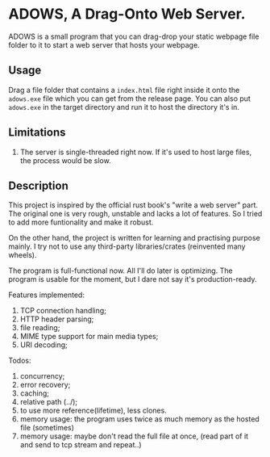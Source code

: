 # ADOWS, A Drag-Onto Web Server.


ADOWS is a small program that you can drag-drop your static webpage file folder to it to start a web server that hosts your webpage.

## Usage

Drag a file folder that contains a `index.html` file right inside it onto the `adows.exe` file which you can get from the release page.
You can also put `adows.exe` in the target directory and run it to host the directory it's in.

## Limitations

1. The server is single-threaded right now. If it's used to host large files, the process would be slow.

## Description

This project is inspired by the official rust book's "write a web server" part. The original one is very rough, unstable and lacks a lot of features. So I tried to add more funtionality and make it robust. 

On the other hand, the project is written for learning and practising purpose mainly. I try not to use any third-party libraries/crates (reinvented many wheels).

The program is full-functional now. All I'll do later is optimizing. The program is usable for the moment, but I dare not say it's production-ready.

Features implemented:
1. TCP connection handling;
2. HTTP header parsing;
3. file reading;
4. MIME type support for main media types;
5. URI decoding;

Todos:
1. concurrency;
2. error recovery;
3. caching;
4. relative path (../);
5. to use more reference(lifetime), less clones.
6. memory usage: the program uses twice as much memory as the hosted file (sometimes)
7. memory usage: maybe don't read the full file at once, (read part of it and send to tcp stream and repeat..)
